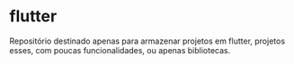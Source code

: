 # flutter
Repositório destinado apenas para armazenar projetos em flutter, projetos esses, com poucas funcionalidades, ou apenas bibliotecas.
